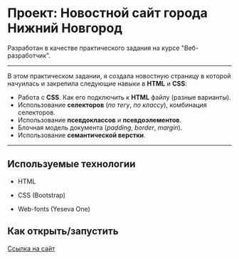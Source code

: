 # Проект: Новостной сайт города Нижний Новгород

Разработан в качестве практического задания на курсе "Веб-разработчик".

---

В этом практическом задании, я создала новостную страницу в которой начуилась и закрепила следующие навыки в **HTML** и **CSS**:

+ Работа с **CSS**. Как его подключить к **HTML** файлу (разные варианты).
+ Использование **селекторов** (*по тегу*, *по классу*), комбинация селекторов.
+ Использование **псевдоклассов** и **псевдоэлементов**.
+ Блочная модель документа (*padding*, *border*, *margin*).
+ Использование **семантической верстки**.

---

## Используемые технологии

* HTML

* CSS (Bootstrap)

* Web-fonts (Yeseva One)

## Как открыть/запустить

<a href="https://annann2412.github.io/PW-5.11.1/"> Ссылка на сайт</a>